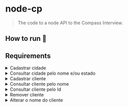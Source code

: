 # node-cp
> The code to a node API to the Compass Interview.

## How to run 🚀

## Requirements

<details>
  <summary>Cadastrar cidade</summary>
  
  | FR (functional requirements) | NFR (non-functional requirements) | OK |
  |------------------------------|-----------------------------------|----------------|
  | Deve ser possível cadastrar uma nova cidade ao informar corretamente os dados pedidos | | ✅ |
  | Não é possível cadastrar duas ou mais cidades com o mesmo nome e o mesmo estado | | ✅ |
</details>

<details>
  <summary>Consultar cidade pelo nome e/ou estado</summary>

  | FR (functional requirements) | NFR (non-functional requirements) | OK |
  |------------------------------|-----------------------------------|----------------|
  | Deve ser possível buscar uma cidade informando seu nome e/ou o estado a qual pertence | Pode utilizar parametros de query para filtrar | ✅ |
  | Ao não informar dados para o filtro, poderão ser trazidas todas as cidades | Deverá conter paginação para controle | ✅ |
</details>

<details>
  <summary>Cadastrar cliente</summary>

  | FR (functional requirements) | NFR (non-functional requirements) | OK |
  |------------------------------|-----------------------------------|----------------|
  | Deve ser possível cadastrar um novo cliente ao informar corretamente os dados pedidos | | ✅ |
  | Cada cliente deverá ter uma cidade associada (cidade onde mora) | | ✅ |
  | Não será possível cadastrar um cliente com data de nascimento maior que a data de hoje | | ✅ |
</details>

<details>
  <summary>Consultar cliente pelo nome</summary>

  | FR (functional requirements) | NFR (non-functional requirements) | OK |
  |------------------------------|-----------------------------------|----------------|
  | Deve ser possível buscar clientes informando seu nome (ou parte) | Pode utilizar parametros de query para filtrar ou parâmetro de rota | ✅ |
</details>

<details>
  <summary>Consultar cliente pelo Id</summary>

  | FR (functional requirements) | NFR (non-functional requirements) | OK |
  |------------------------------|-----------------------------------|----------------|
  | Deve ser possível buscar um cliente específico informando seu identificador | Utilizar parâmetros de rota | ✅ |
</details>

<details>
  <summary>Remover cliente</summary>

  | FR (functional requirements) | NFR (non-functional requirements) | OK |
  |------------------------------|-----------------------------------|----------------|
  | Deve ser possível remover um cliente informando seu identificador | Utilizar parâmetros de rota | ✅ |
  | Não será possível remover um cliente cujo não seja identificado | | ✅ |
</details>

<details>
  <summary>Alterar o nome do cliente</summary>

  | FR (functional requirements) | NFR (non-functional requirements) | OK |
  |------------------------------|-----------------------------------|----------------|
  | Deve ser possível alterar o nome do cliente | Utilizar parâmetros de rota | |
  | Não será possível atualizar um cliente cujo não seja identificado | | |
</details>